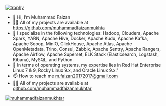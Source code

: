 
[![trophy](https://github-profile-trophy.vercel.app/?username=muhammadfaizanmukhtar)](https://github.com/ryo-ma/github-profile-trophy)

- 👋 Hi, I’m Muhammad Faizan
- 👨‍💻 All of my projects are available at https://github.com/muhammadfaizanmukhta
- 🌱 I specialize in the following technologies: Hadoop, Cloudera, Apache Spark, YARN, Apache Hive, Docker, Apache Kudu, Apache Kafka, Apache Sqoop, MinIO, ClickHouse, Apache Atlas, Apache OpenMetadata, Trino, Consul, Zabbix, Apache Sentry, Apache Rangers, Apache Airflow, Apache Superset, ELK Stack (Elasticsearch, Logstash, Kibana), MySQL, and Python.
- 💞️ In terms of operating systems, my expertise lies in Red Hat Enterprise Linux 7 & 9, Rocky Linux 9.x, and Oracle Linux 9.x."
- 📫 How to reach me m.faizan20172017@gmail.com
- 👨‍💻 All of my projects are available at [github.com/muhammadfaizanmukhtar](github.com/muhammadfaizanmukhtar)


<p align="left"> <a href="https://www.linkedin.com/in/muhammad-faizan-a89b81b3/" target="blank"><img src="https://media.licdn.com/dms/image/D4D03AQHTZ0CjRgYnVw/profile-displayphoto-shrink_800_800/0/1707812048253?e=1722470400&amp;v=beta&amp;t=788u6rXzFzwBpnikWM30HyhNTUvqJWLYkVgk2Ti0k6Y?logo=linkedin&style=for-the-badge" alt="muhammadfaizanmukhtar" /></a> </p>
